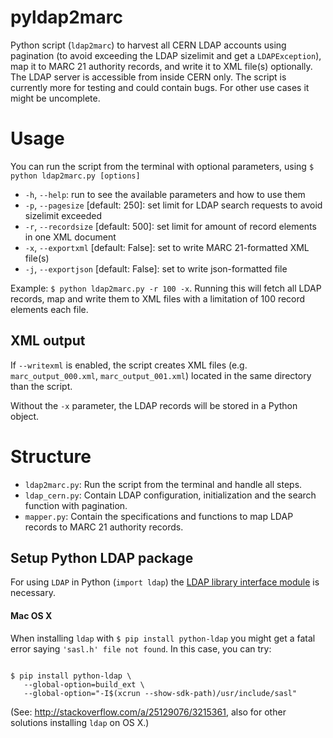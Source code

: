 # pyldap2marc
Python script (`ldap2marc`) to harvest all CERN LDAP accounts using pagination (to avoid exceeding the LDAP sizelimit and get a `LDAPException`), map it to MARC 21 authority records, and write it to XML file(s) optionally. The LDAP server is accessible from inside CERN only. The script is currently more for testing and could contain bugs. For other use cases it might be uncomplete.

# Usage
You can run the script from the terminal with optional parameters, using `$ python ldap2marc.py [options]`

* `-h`, `--help`: run to see the available parameters and how to use them
* `-p`, `--pagesize` [default: 250]: set limit for LDAP search requests to avoid sizelimit exceeded
* `-r`, `--recordsize` [default: 500]: set limit for amount of record elements in one XML document
* `-x`, `--exportxml` [default: False]: set to write MARC 21-formatted XML file(s)
* `-j`, `--exportjson` [default: False]: set to write json-formatted file

Example: `$ python ldap2marc.py -r 100 -x`. Running this will fetch all LDAP records, map and write them to XML files with a limitation of 100 record elements each file.

## XML output

If `--writexml` is enabled, the script creates XML files (e.g. `marc_output_000.xml`, `marc_output_001.xml`) located in the same directory than the script.

Without the `-x` parameter, the LDAP records will be stored in a Python object.

# Structure
* `ldap2marc.py`: Run the script from the terminal and handle all steps.
* `ldap_cern.py`: Contain LDAP configuration, initialization and the search function with pagination.
* `mapper.py`: Contain the specifications and functions to map LDAP records to MARC 21 authority records.

## Setup Python LDAP package
For using `LDAP` in Python (`import ldap`) the [LDAP library interface module](http://www.python-ldap.org/download.shtml) is necessary.

#### Mac OS X
When installing `ldap` with `$ pip install python-ldap` you might get a fatal error saying `'sasl.h' file not found`. In this case, you can try:

```console

$ pip install python-ldap \
   --global-option=build_ext \
   --global-option="-I$(xcrun --show-sdk-path)/usr/include/sasl"
```
   (See: http://stackoverflow.com/a/25129076/3215361, also for other solutions installing `ldap` on OS X.)

